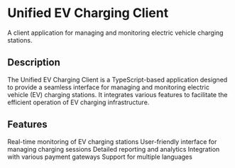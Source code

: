 # Unified EV Charging Client

A client application for managing and monitoring electric vehicle charging stations.

## Description

The Unified EV Charging Client is a TypeScript-based application designed to provide a seamless interface for managing and monitoring electric vehicle (EV) charging stations. It integrates various features to facilitate the efficient operation of EV charging infrastructure.

## Features

Real-time monitoring of EV charging stations
User-friendly interface for managing charging sessions
Detailed reporting and analytics
Integration with various payment gateways
Support for multiple languages


